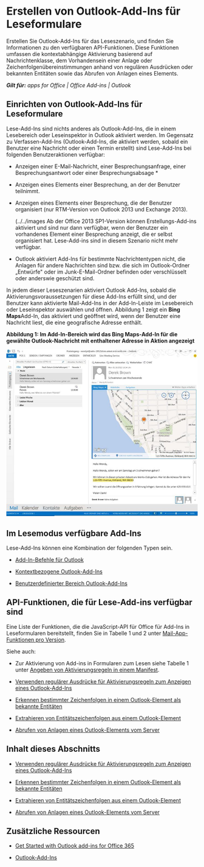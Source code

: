
# Erstellen von Outlook-Add-Ins für Leseformulare
Erstellen Sie Outlook-Add-Ins für das Leseszenario, und finden Sie Informationen zu den verfügbaren API-Funktionen. Diese Funktionen umfassen die kontextabhängige Aktivierung basierend auf Nachrichtenklasse, dem Vorhandensein einer Anlage oder Zeichenfolgenübereinstimmungen anhand von regulären Ausdrücken oder bekannten Entitäten sowie das Abrufen von Anlagen eines Elements.

 _**Gilt für:** apps for Office | Office Add-ins | Outlook_


## Einrichten von Outlook-Add-Ins für Leseformulare


Lese-Add-Ins sind nichts anderes als Outlook-Add-Ins, die in einem Lesebereich oder Leseinspektor in Outlook aktiviert werden. Im Gegensatz zu Verfassen-Add-Ins (Outlook-Add-Ins, die aktiviert werden, sobald ein Benutzer eine Nachricht oder einen Termin erstellt) sind Lese-Add-Ins bei folgenden Benutzeraktionen verfügbar:


- Anzeigen einer E-Mail-Nachricht, einer Besprechungsanfrage, einer Besprechungsantwort oder einer Besprechungsabsage *
    
- Anzeigen eines Elements einer Besprechung, an der der Benutzer teilnimmt.
    
- Anzeigen eines Elements einer Besprechung, die der Benutzer organisiert (nur RTM-Version von Outlook 2013 und Exchange 2013).
    
    (../../images  Ab der Office 2013 SP1-Version können Erstellungs-Add-ins aktiviert und sind nur dann verfügbar, wenn der Benutzer ein vorhandenes Element einer Besprechung anzeigt, die er selbst organisiert hat. Lese-Add-ins sind in diesem Szenario nicht mehr verfügbar.
* Outlook aktiviert Add-Ins für bestimmte Nachrichtentypen nicht, die Anlagen für andere Nachrichten sind bzw. die sich im Outlook-Ordner „Entwürfe" oder im Junk-E-Mail-Ordner befinden oder verschlüsselt oder anderswie geschützt sind.

In jedem dieser Leseszenarien aktiviert Outlook Add-Ins, sobald die Aktivierungsvoraussetzungen für diese Add-Ins erfüllt sind, und der Benutzer kann aktivierte Mail-Add-Ins in der Add-In-Leiste im Lesebereich oder Leseinspektor auswählen und öffnen. Abbildung 1 zeigt ein  **Bing Maps**Add-In, das aktiviert und geöffnet wird, wenn der Benutzer eine Nachricht liest, die eine geografische Adresse enthält.


**Abbildung 1: Im Add-In-Bereich wird das Bing Maps-Add-In für die gewählte Outlook-Nachricht mit enthaltener Adresse in Aktion angezeigt**

![Bing Map-Mail-App in Outlook](../../images/off15appsdk_BingMapMailAppScreenshot.jpg)


## Im Lesemodus verfügbare Add-Ins


Lese-Add-Ins können eine Kombination der folgenden Typen sein.


- [Add-In-Befehle für Outlook](a806cdfa-4230-4bcb-bb3f-7e3d1c2f26c2.md)
    
- [Kontextbezogene Outlook-Add-Ins](2cd5d8f1-69b3-4a2a-b31e-81a07a7cdd9f.md)
    
- [Benutzerdefinierter Bereich Outlook-Add-Ins](9e7c5f45-f0ab-4d22-abfd-65f154f7d6e8.md)
    

## API-Funktionen, die für Lese-Add-ins verfügbar sind


Eine Liste der Funktionen, die die JavaScript-API für Office für Add-Ins in Leseformularen bereitstellt, finden Sie in Tabelle 1 und 2 unter [Mail-App-Funktionen pro Version](f34e2f44-8c9d-4e90-b1d7-3f29506adb92.md). 

Siehe auch:


- Zur Aktivierung von Add-ins in Formularen zum Lesen siehe Tabelle 1 unter [Angeben von Aktivierungsregeln in einem Manifest](../outlook/manifests/activation-rules.md#specify-activation-rules-in-a-manifest).
    
- [Verwenden regulärer Ausdrücke für Aktivierungsregeln zum Anzeigen eines Outlook-Add-Ins](93504f92-896f-4c80-9205-ba0b125f4290.md)
    
- [Erkennen bestimmter Zeichenfolgen in einem Outlook-Element als bekannte Entitäten](../outlook/match-strings-in-an-item-as-well-known-entities.md)
    
- [Extrahieren von Entitätszeichenfolgen aus einem Outlook-Element](50b70957-78a7-47ba-93bd-f4d7b6ff50b7.md)
    
- [Abrufen von Anlagen eines Outlook-Elements vom Server](0f872924-ea1a-4aa2-bb7b-e12d31014612.md)
    

## Inhalt dieses Abschnitts



- [Verwenden regulärer Ausdrücke für Aktivierungsregeln zum Anzeigen eines Outlook-Add-Ins](93504f92-896f-4c80-9205-ba0b125f4290.md)
    
- [Erkennen bestimmter Zeichenfolgen in einem Outlook-Element als bekannte Entitäten](../outlook/match-strings-in-an-item-as-well-known-entities.md)
    
- [Extrahieren von Entitätszeichenfolgen aus einem Outlook-Element](50b70957-78a7-47ba-93bd-f4d7b6ff50b7.md)
    
- [Abrufen von Anlagen eines Outlook-Elements vom Server](0f872924-ea1a-4aa2-bb7b-e12d31014612.md)
    

## Zusätzliche Ressourcen



- [Get Started with Outlook add-ins for Office 365](https://dev.outlook.com/MailAppsGettingStarted/GetStarted.aspx)
    
- [Outlook-Add-Ins](71e64bc9-e347-4f5d-8948-0a47b5dd93e6.md)
    
